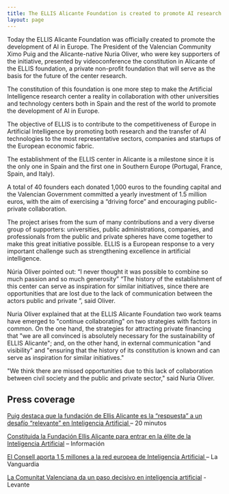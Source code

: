 ```yaml
---
title: The ELLIS Alicante Foundation is created to promote AI research in Europe
layout: page
---
```



Today the ELLIS Alicante Foundation was officially created to promote the development of AI in Europe. The President of the Valencian Community Ximo Puig and the Alicante-native Nuria Oliver, who were key supporters of the initiative, presented by videoconference the constitution in Alicante of the ELLIS foundation, a private non-profit foundation that will serve as the basis for the future of the center research.


The constitution of this foundation is one more step to make the Artificial Intelligence research center a reality in collaboration with other universities and technology centers both in Spain and the rest of the world to promote the development of AI in Europe.

The objective of ELLIS is to contribute to the competitiveness of Europe in Artificial Intelligence by promoting both research and the transfer of AI technologies to the most representative sectors, companies and startups of the European economic fabric.

The establishment of the ELLIS center in Alicante is a milestone since it is the only one in Spain and the first one in Southern Europe (Portugal, France, Spain, and Italy).

A total of 40 founders each donated 1,000 euros to the founding capital and the Valencian Government committed a yearly investment of 1.5 million euros, with the aim of exercising a “driving force” and encouraging public-private collaboration.

The project arises from the sum of many contributions and a very diverse group of supporters: universities, public administrations, companies, and professionals from the public and private spheres have come together to make this great initiative possible. ELLIS is a European response to a very important challenge such as strengthening excellence in artificial intelligence.

Núria Oliver pointed out: “I never thought it was possible to combine so much passion and so much generosity” “The history of the establishment of this center can serve as inspiration for similar initiatives, since there are opportunities that are lost due to the lack of communication between the actors public and private ”, said Oliver.

Nuria Oliver explained that at the ELLIS Alicante Foundation two work teams have emerged to "continue collaborating" on two strategies with factors in common. On the one hand, the strategies for attracting private financing that "we are all convinced is absolutely necessary for the sustainability of ELLIS Alicante"; and, on the other hand, in external communication "and visibility" and "ensuring that the history of its constitution is known and can serve as inspiration for similar initiatives."

"We think there are missed opportunities due to this lack of collaboration between civil society and the public and private sector," said Nuria Oliver.

## Press coverage

[Puig destaca que la fundación de Ellis Alicante es la “respuesta” a un desafío “relevante” en Inteligencia Artificial ](https://www.20minutos.es/noticia/4268841/0/puig-destaca-que-la-fundacion-de-ellis-alicante-es-la-respuesta-a-un-desafio-relevante-en-inteligencia-artificial/)– 20 minutos

[Constituida la Fundación Ellis Alicante para entrar en la élite de la Inteligencia Artificial](https://www.diarioinformacion.com/alicante/2020/05/25/constituida-fundacion-ellis-alicante-entrar/2267388.html) – Información

[El Consell aporta 1,5 millones a la red europea de Inteligencia Artificial ](https://www.lavanguardia.com/vida/20200525/481383667027/el-consell-aporta-15-millones-a-la-red-europea-de-inteligencia-artificial.html)– La Vanguardia

[La Comunitat Valenciana da un paso decisivo en inteligencia artificial](https://www.levante-emv.com/comunitat-valenciana/2020/05/25/comunitat-valenciana-da-paso-decisivo/2014545.html) -Levante